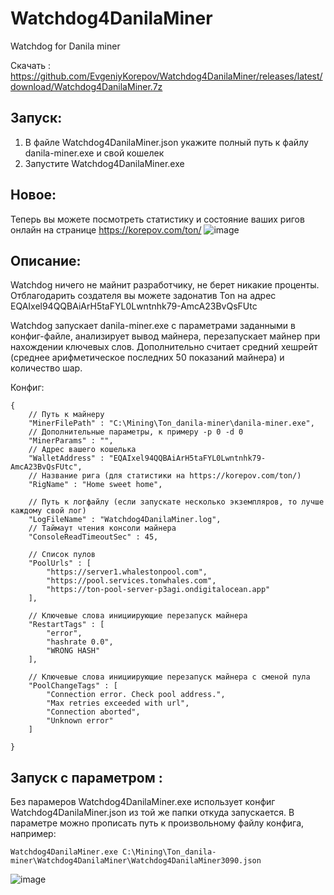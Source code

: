 # Watchdog4DanilaMiner
Watchdog for Danila miner

Скачать : https://github.com/EvgeniyKorepov/Watchdog4DanilaMiner/releases/latest/download/Watchdog4DanilaMiner.7z

## Запуск:
1. В файле Watchdog4DanilaMiner.json укажите полный путь к файлу danila-miner.exe и свой кошелек
2. Запустите Watchdog4DanilaMiner.exe

## Новое:
Теперь вы можете посмотреть статистику и состояние ваших ригов онлайн на странице https://korepov.com/ton/
![image](https://user-images.githubusercontent.com/35364901/144742810-14af620a-6046-44b1-a6ba-df29c761d885.png)


## Описание:

Watchdog ничего не майнит разработчику, не берет никакие проценты. 
Отблагодарить создателя вы можете задонатив Ton на адрес EQAIxel94QQBAiArH5taFYL0Lwntnhk79-AmcA23BvQsFUtc

Watchdog запускает danila-miner.exe с параметрами заданными в конфиг-файле, анализирует вывод майнера, перезапускает майнер при нахождении ключевых слов.
Дополнительно считает средний хешрейт (среднее арифметическое последних 50 показаний майнера) и количество шар.

Конфиг:
```
{
  	// Путь к майнеру
	"MinerFilePath" : "C:\Mining\Ton_danila-miner\danila-miner.exe",
  	// Дополнительные параметры, к примеру -p 0 -d 0
	"MinerParams" : "",
  	// Адрес вашего кошелька
	"WalletAddress" : "EQAIxel94QQBAiArH5taFYL0Lwntnhk79-AmcA23BvQsFUtc",
	// Название рига (для статистики на https://korepov.com/ton/)
	"RigName" : "Home sweet home",	

  	// Путь к логфайлу (если запускате несколько экземпляров, то лучше каждому свой лог)
	"LogFileName" : "Watchdog4DanilaMiner.log",	
	// Таймаут чтения консоли майнера
	"ConsoleReadTimeoutSec" : 45,	

  	// Список пулов
	"PoolUrls" : [
		"https://server1.whalestonpool.com",	
		"https://pool.services.tonwhales.com",
		"https://ton-pool-server-p3agi.ondigitalocean.app"
	],

  	// Ключевые слова инициирующие перезапуск майнера
	"RestartTags" : [
		"error",
		"hashrate 0.0",
		"WRONG HASH"
	],

  	// Ключевые слова инициирующие перезапуск майнера с сменой пула
	"PoolChangeTags" : [
		"Connection error. Check pool address.",
		"Max retries exceeded with url",
		"Connection aborted",
		"Unknown error"
	]

}
```

## Запуск с параметром :
Без парамеров Watchdog4DanilaMiner.exe использует конфиг Watchdog4DanilaMiner.json из той же папки откуда запускается.
В параметре можно прописать путь к произвольному файлу конфига, например:
```
Watchdog4DanilaMiner.exe C:\Mining\Ton_danila-miner\Watchdog4DanilaMiner\Watchdog4DanilaMiner3090.json
```

![image](https://user-images.githubusercontent.com/35364901/144722425-b32c4cd4-868a-49f9-9625-1403870c0322.png)

